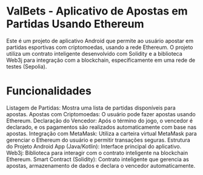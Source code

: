 # ValBets - Aplicativo de Apostas em Partidas Usando Ethereum
Este é um projeto de aplicativo Android que permite ao usuário apostar em partidas esportivas com criptomoedas, usando a rede Ethereum. O projeto utiliza um contrato inteligente desenvolvido com Solidity e a biblioteca Web3j para integração com a blockchain, especificamente em uma rede de testes (Sepolia).

# Funcionalidades
Listagem de Partidas: Mostra uma lista de partidas disponíveis para apostas.
Apostas com Criptomoedas: O usuário pode fazer apostas usando Ethereum.
Declaração do Vencedor: Após o término do jogo, o vencedor é declarado, e os pagamentos são realizados automaticamente com base nas apostas.
Integração com MetaMask: Utiliza a carteira virtual MetaMask para gerenciar o Ethereum do usuário e permitir transações seguras.
Estrutura do Projeto
Android App (Java/Kotlin): Interface principal do aplicativo.
Web3j: Biblioteca para interagir com o contrato inteligente na blockchain Ethereum.
Smart Contract (Solidity): Contrato inteligente que gerencia as apostas, armazenamento de dados e declara o vencedor automaticamente.
